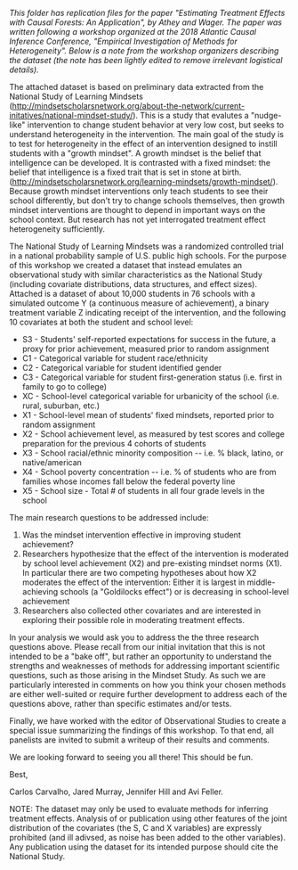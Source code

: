 *This folder has replication files for the paper "Estimating Treatment Effects with Causal Forests: An Application", by Athey and Wager. The paper was written following a workshop organized at the 2018 Atlantic Causal Inference Conference, "Empirical Investigation of Methods for Heterogeneity". Below is a note from the workshop organizers describing the dataset (the note has been lightly edited to remove irrelevant logistical details).*

The attached dataset is based on preliminary data extracted from the National Study of Learning Mindsets (http://mindsetscholarsnetwork.org/about-the-network/current-initatives/national-mindset-study/). This is a study that evalutes a "nudge-like"  intervention to change student behavior at very low cost, but seeks to understand heterogeneity in the intervention. The main goal of the study is to test for heterogeneity in the effect of an intervention designed to instill students with a "growth mindset". A growth mindset is the belief that intelligence can be developed. It is contrasted with a fixed mindset: the belief that intelligence is a fixed trait that is set in stone at birth. (http://mindsetscholarsnetwork.org/learning-mindsets/growth-mindset/). Because growth mindset interventions only teach students to see their school differently, but don't try to change schools themselves, then growth mindset interventions are thought to depend in important ways on the school context. But research has not yet interrogated treatment effect heterogeneity sufficiently. 

The National Study of Learning Mindsets was a randomized controlled trial in a national probability sample of U.S. public high schools. For the purpose of this workshop we created a dataset that instead emulates an observational study with similar characteristics as the National Study (including covariate distributions, data structures, and effect sizes).  Attached is a dataset of about 10,000 students in 76 schools with a simulated outcome Y (a continuous measure of achievement), a binary treatment variable Z indicating receipt of the intervention, and the following 10 covariates at both the student and school level:

- S3 - Students' self-reported expectations for success in the future, a proxy for prior achievement, measured prior to random assignment
- C1 - Categorical variable for student race/ethnicity
- C2 - Categorical variable for student identified gender
- C3 - Categorical variable for student first-generation status (i.e. first in family to go to college)
- XC - School-level categorical variable for urbanicity of the school (i.e. rural, suburban, etc.)
- X1 - School-level mean of students' fixed mindsets, reported prior to random assignment
- X2 - School achievement level, as measured by test scores and college preparation for the previous 4 cohorts of students
- X3 - School racial/ethnic minority composition -- i.e. % black, latino, or native/american
- X4 - School poverty concentration -- i.e. % of students who are from families whose incomes fall below the federal poverty line
- X5 - School size - Total # of students in all four grade levels in the school

The main research questions to be addressed include:

1. Was the mindset intervention effective in improving student achievement?
2. Researchers hypothesize that the effect of the intervention is moderated by school level achievement (X2) and pre-existing mindset norms (X1). In particular there are two competing hypotheses about how X2 moderates the effect of the intervention: Either it is largest in middle-achieving schools (a "Goldilocks effect") or is decreasing in school-level achievement
3. Researchers also collected other covariates and are interested in exploring their possible role in moderating treatment effects.

In your analysis we would ask you to address the the three research questions above. Please recall from our initial invitation that this is not intended to be a "bake off", but rather an opportunity to understand the strengths and weaknesses of methods for addressing important scientific questions, such as those arising in the Mindset Study.  As such we are particularly interested in comments on how you think your chosen methods are either well-suited or require further development to address each of the questions above, rather than specific estimates and/or tests.

Finally, we have worked with the editor of Observational Studies to create a special issue summarizing the findings of this workshop. To that end, all panelists are invited to submit a writeup of their results and comments.

We are looking forward to seeing you all there! This should be fun.

Best,

Carlos Carvalho, Jared Murray, Jennifer Hill and Avi Feller.

NOTE: The dataset may only be used to evaluate methods for inferring treatment effects. Analysis of or publication using other features of the joint distribution of the covariates (the S, C and X variables) are expressly prohibited (and ill adivsed, as noise has been added to the other variables). Any publication using the dataset for its intended purpose should cite the National Study.